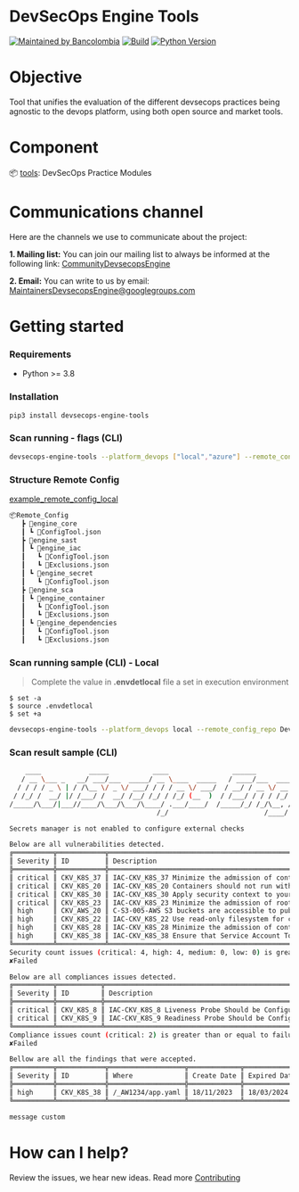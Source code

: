 # DevSecOps Engine Tools

[![Maintained by Bancolombia](https://img.shields.io/badge/maintained_by-Bancolombia-yellow)](#)
[![Build](https://github.com/bancolombia/devsecops-engine-tools/actions/workflows/build.yml/badge.svg)](https://github.com/bancolombia/devsecops-engine-tools/actions/workflows/build.yml)
[![Python Version](https://img.shields.io/badge/python%20-%203.8%20%7C%203.9%20%7C%203.10%20%7C%203.11%20%7C%203.12%20-blue)](#)

# Objective

Tool that unifies the evaluation of the different devsecops practices being agnostic to the devops platform, using both open source and market tools.

# Component

📦 [tools](https://github.com/bancolombia/devsecops-engine-tools/tree/trunk/tools): DevSecOps Practice Modules

# Communications channel

Here are the channels we use to communicate about the project:

**1. Mailing list:** You can join our mailing list to always be informed at the following link: [CommunityDevsecopsEngine](https://groups.google.com/g/CommunityDevsecopsEngine)

**2. Email:** You can write to us by email:  MaintainersDevsecopsEngine@googlegroups.com

# Getting started

### Requirements

- Python >= 3.8

### Installation

```bash
pip3 install devsecops-engine-tools
```

### Scan running - flags (CLI)

```bash
devsecops-engine-tools --platform_devops ["local","azure"] --remote_config_repo ["remote_config_repo"] --tool ["engine_iac", "engine_dast", "engine_secret", "engine_dependencies", "engine_container"] --folder_path ["Folder path scan engine_iac"] --platform ["eks","openshift"] --use_secrets_manager ["false", "true"] --use_vulnerability_management ["false", "true"] --send_metrics ["false", "true"] --token_cmdb ["token_cmdb"] --token_vulnerability_management ["token_vulnerability_management"] --token_engine_container ["token_engine_container"] --token_engine_dependencies ["token_engine_dependencies"] 
```

### Structure Remote Config
[example_remote_config_local](https://github.com/bancolombia/devsecops-engine-tools/blob/trunk/example_remote_config_local/)
```bash
📦Remote_Config
   ┣ 📂engine_core
   ┃ ┗ 📜ConfigTool.json
   ┣ 📂engine_sast
   ┃ ┗ 📂engine_iac
   ┃   ┗ 📜ConfigTool.json
   ┃   ┗ 📜Exclusions.json
   ┃ ┗ 📂engine_secret
   ┃   ┗ 📜ConfigTool.json
   ┣ 📂engine_sca
   ┃ ┗ 📂engine_container
   ┃   ┗ 📜ConfigTool.json
   ┃   ┗ 📜Exclusions.json
   ┃ ┗ 📂engine_dependencies
   ┃   ┗ 📜ConfigTool.json
   ┃   ┗ 📜Exclusions.json
```
### Scan running sample (CLI) - Local

> Complete the value in **.envdetlocal** file a set in execution environment
```
$ set -a
$ source .envdetlocal
$ set +a
```


```bash
devsecops-engine-tools --platform_devops local --remote_config_repo DevSecOps_Remote_Config --tool engine_iac

```
### Scan result sample (CLI)

```bash
    ____            _____           ____                ______            _               ______            __    
   / __ \___ _   __/ ___/___  _____/ __ \____  _____   / ____/___  ____ _(_)___  ___     /_  __/___  ____  / /____
  / / / / _ \ | / /\__ \/ _ \/ ___/ / / / __ \/ ___/  / __/ / __ \/ __ `/ / __ \/ _ \     / / / __ \/ __ \/ / ___/
 / /_/ /  __/ |/ /___/ /  __/ /__/ /_/ / /_/ (__  )  / /___/ / / / /_/ / / / / /  __/    / / / /_/ / /_/ / (__  ) 
/_____/\___/|___//____/\___/\___/\____/ .___/____/  /_____/_/ /_/\__, /_/_/ /_/\___/    /_/  \____/\____/_/____/  
                                     /_/                        /____/                                            

Secrets manager is not enabled to configure external checks

Below are all vulnerabilities detected.
╔══════════╦════════════╦════════════════════════════════════════════════════════════════════════════════════╦════════════════════════╗
║ Severity ║ ID         ║ Description                                                                        ║ Where                  ║
╠══════════╬════════════╬════════════════════════════════════════════════════════════════════════════════════╬════════════════════════╣
║ critical ║ CKV_K8S_37 ║ IAC-CKV_K8S_37 Minimize the admission of containers with capabilities assigned     ║ /_AW1234/app.yaml      ║
║ critical ║ CKV_K8S_20 ║ IAC-CKV_K8S_20 Containers should not run with allowPrivilegeEscalation             ║ /_AW1234/app.yaml      ║
║ critical ║ CKV_K8S_30 ║ IAC-CKV_K8S_30 Apply security context to your containers                           ║ /_AW1234/app.yaml      ║
║ critical ║ CKV_K8S_23 ║ IAC-CKV_K8S_23 Minimize the admission of root containers                           ║ /_AW1234/app.yaml      ║
║ high     ║ CKV_AWS_20 ║ C-S3-005-AWS S3 buckets are accessible to public                                   ║ /_AW1234/template.yaml ║
║ high     ║ CKV_K8S_22 ║ IAC-CKV_K8S_22 Use read-only filesystem for containers where possible              ║ /_AW1234/app.yaml      ║
║ high     ║ CKV_K8S_28 ║ IAC-CKV_K8S_28 Minimize the admission of containers with the NET_RAW capability    ║ /_AW1234/app.yaml      ║
║ high     ║ CKV_K8S_38 ║ IAC-CKV_K8S_38 Ensure that Service Account Tokens are only mounted where necessary ║ /_AW1234/app.yaml      ║
╚══════════╩════════════╩════════════════════════════════════════════════════════════════════════════════════╩════════════════════════╝
Security count issues (critical: 4, high: 4, medium: 0, low: 0) is greater than or equal to failure criteria (critical: 1, high: 8, medium: 10, low:15, operator: or)
✘Failed

Below are all compliances issues detected.
╔══════════╦═══════════╦════════════════════════════════════════════════════╦═══════════════════╗
║ Severity ║ ID        ║ Description                                        ║ Where             ║
╠══════════╬═══════════╬════════════════════════════════════════════════════╬═══════════════════╣
║ critical ║ CKV_K8S_8 ║ IAC-CKV_K8S_8 Liveness Probe Should be Configured  ║ /_AW1234/app.yaml ║
║ critical ║ CKV_K8S_9 ║ IAC-CKV_K8S_9 Readiness Probe Should be Configured ║ /_AW1234/app.yaml ║
╚══════════╩═══════════╩════════════════════════════════════════════════════╩═══════════════════╝
Compliance issues count (critical: 2) is greater than or equal to failure criteria (critical: 1)
✘Failed

Bellow are all the findings that were accepted.
╔══════════╦════════════╦═══════════════════╦═════════════╦══════════════╦══════════════════╗
║ Severity ║ ID         ║ Where             ║ Create Date ║ Expired Date ║ Reason           ║
╠══════════╬════════════╬═══════════════════╬═════════════╬══════════════╬══════════════════╣
║ high     ║ CKV_K8S_38 ║ /_AW1234/app.yaml ║ 18/11/2023  ║ 18/03/2024   ║ False Positive   ║
╚══════════╩════════════╩═══════════════════╩═════════════╩══════════════╩══════════════════╝

message custom
```

# How can I help?

Review the issues, we hear new ideas. Read more [Contributing](https://github.com/bancolombia/devsecops-engine-tools/blob/trunk/docs/CONTRIBUTING.md)





